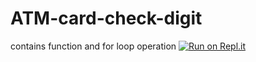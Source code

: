 # ATM-card-check-digit
contains function and for loop operation
[![Run on Repl.it](https://repl.it/badge/github/Latthwan/ATM-card-check-digit)](https://repl.it/github/Latthwan/ATM-card-check-digit)